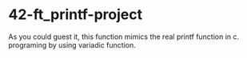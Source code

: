 # 42-ft_printf-project
As you could guest it, this function mimics the real printf function in c. programing by using variadic function.

